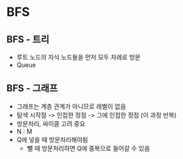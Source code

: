 # BFS


## BFS - 트리

- 루트 노드의 자식 노드들을 먼저 모두 차례로 방문
- Queue


## BFS - 그래프
- 그래프는 계층 관계가 아니므로 레벨이 없음
- 탐색 시작점 -> 인접한 정점 -> 그에 인접한 정점 (이 과정 반복)
- 방문처리, 싸이클 고려 중요
- N : M
- Q에 넣을 때 방문처리해야됨
    * 뺄 때 방문처리하면 Q에 중복으로 들어갈 수 있음
    